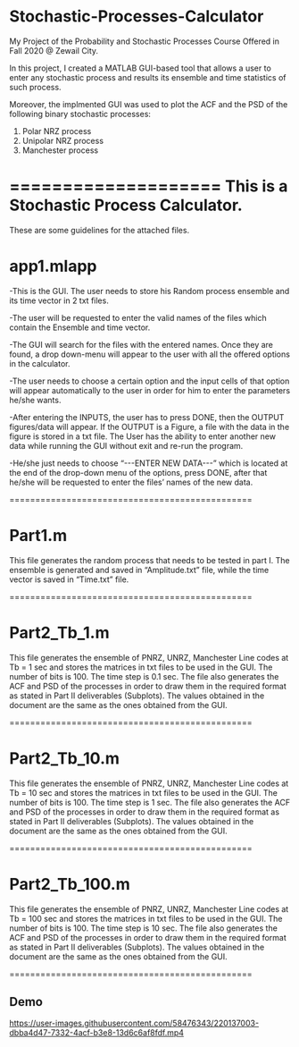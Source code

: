 # Stochastic-Processes-Calculator

My Project of the Probability and Stochastic Processes Course Offered in Fall 2020 @ Zewail City.

In this project, I created a MATLAB GUI-based tool that allows a user to enter any stochastic process and results its
ensemble and time statistics of such process. 

Moreover, the implmented GUI was used to plot the ACF and the PSD of the following binary stochastic processes:
1) Polar NRZ process
2) Unipolar NRZ process
3) Manchester process



====================
This is a Stochastic Process Calculator. 
====================

These are some guidelines for the attached files.

app1.mlapp
===========
-This is the GUI. The user needs to store his Random process ensemble and its time vector in 2 txt files. 

-The user will be requested to enter the valid names of the files which contain the Ensemble and time vector. 

-The GUI will search for the files with the entered names. Once they are found, a drop down-menu will appear to 
the user with all the offered options in the calculator. 

-The user needs to choose a certain option and the input cells of that option will appear automatically to the user 
in order for him to enter the parameters he/she wants.

-After entering the INPUTS, the user has to press DONE, then the OUTPUT figures/data will appear. 
If the OUTPUT is a Figure, a file with the data in the figure is stored in a txt file.
The User has the ability to enter another new data while running the GUI without exit and re-run the program. 

-He/she just needs to choose “---ENTER NEW DATA---” which is located at the end of the drop-down menu of the options, 
press DONE, after that he/she will be requested to enter the files’ names of the new data. 


===============================================

Part1.m
=======
This file generates the random process that needs to be tested in part I. 
The ensemble is generated and saved in “Amplitude.txt” file, while the time vector is saved in “Time.txt” file. 

===============================================

Part2_Tb_1.m
============
This file generates the ensemble of PNRZ, UNRZ, Manchester Line codes at Tb = 1 sec and stores the matrices in txt files to be used in the GUI. 
The number of bits is 100. The time step is 0.1 sec. The file also generates the ACF and PSD of the processes in order to draw them in the 
required format as stated in Part II deliverables (Subplots). The values obtained in the document are the same as the ones obtained from the GUI. 

===============================================

Part2_Tb_10.m
============
This file generates the ensemble of PNRZ, UNRZ, Manchester Line codes at Tb = 10 sec and stores the matrices in txt files to be used in the GUI. 
The number of bits is 100. The time step is 1 sec. The file also generates the ACF and PSD of the processes in order to draw them in the 
required format as stated in Part II deliverables (Subplots). The values obtained in the document are the same as the ones obtained from the GUI. 

===============================================

Part2_Tb_100.m
============
This file generates the ensemble of PNRZ, UNRZ, Manchester Line codes at Tb = 100 sec and stores the matrices in txt files to be used in the GUI. 
The number of bits is 100. The time step is 10 sec. The file also generates the ACF and PSD of the processes in order to draw them in the 
required format as stated in Part II deliverables (Subplots). The values obtained in the document are the same as the ones obtained from the GUI. 

===============================================



## Demo <a name="demo"></a>


https://user-images.githubusercontent.com/58476343/220137003-dbba4d47-7332-4acf-b3e8-13d6c6af8fdf.mp4


